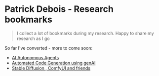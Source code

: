 # Patrick Debois - Research bookmarks 

> I collect a lot of bookmarks during my research. Happy to share my research as I go

So far I've converted - more to come soon:

- [AI Autonomous Agents](./agents.md)
- [Automated Code Generation using genAI](./codegeneration.md)
- [Stable Diffusion , ComfyUI and friends](./comfyui.md)